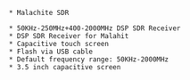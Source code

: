      * Malachite SDR

     * 50KHz-250MHz+400-2000MHz DSP SDR Receiver
     * DSP SDR Receiver for Malahit
     * Capacitive touch screen
     * Flash via USB cable
     * Default frequency range: 50KHz-2000MHz
     * 3.5 inch capacitive screen
